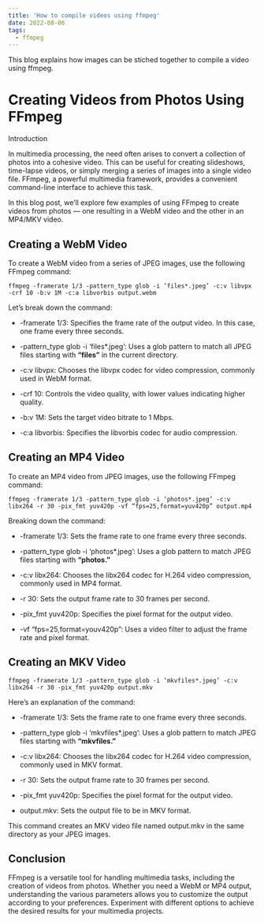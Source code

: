 ```yaml
---
title: 'How to compile videos using ffmpeg'
date: 2022-08-06
tags:
  - ffmpeg
---
```


This blog explains how images can be stiched together to compile a video using ffmpeg.



# Creating Videos from Photos Using FFmpeg

Introduction

In multimedia processing, the need often arises to convert a collection of photos into a cohesive video. This can be useful for creating slideshows, time-lapse videos, or simply merging a series of images into a single video file. FFmpeg, a powerful multimedia framework, provides a convenient command-line interface to achieve this task.

In this blog post, we’ll explore few examples of using FFmpeg to create videos from photos — one resulting in a WebM video and the other in an MP4/MKV video.


## Creating a WebM Video

To create a WebM video from a series of JPEG images, use the following FFmpeg command:

    ffmpeg -framerate 1/3 -pattern_type glob -i ‘files*.jpeg’ -c:v libvpx -crf 10 -b:v 1M -c:a libvorbis output.webm

Let’s break down the command:

* -framerate 1/3: Specifies the frame rate of the output video. In this case, one frame every three seconds.

* -pattern_type glob -i ‘files*.jpeg’: Uses a glob pattern to match all JPEG files starting with **“files”** in the current directory.

* -c:v libvpx: Chooses the libvpx codec for video compression, commonly used in WebM format.

* -crf 10: Controls the video quality, with lower values indicating higher quality.

* -b:v 1M: Sets the target video bitrate to 1 Mbps.

* -c:a libvorbis: Specifies the libvorbis codec for audio compression.

## Creating an MP4 Video

To create an MP4 video from JPEG images, use the following FFmpeg command:

    ffmpeg -framerate 1/3 -pattern_type glob -i ‘photos*.jpeg’ -c:v libx264 -r 30 -pix_fmt yuv420p -vf “fps=25,format=yuv420p” output.mp4

Breaking down the command:

* -framerate 1/3: Sets the frame rate to one frame every three seconds.

* -pattern_type glob -i ‘photos*.jpeg’: Uses a glob pattern to match JPEG files starting with **“photos.”**

* -c:v libx264: Chooses the libx264 codec for H.264 video compression, commonly used in MP4 format.

* -r 30: Sets the output frame rate to 30 frames per second.

* -pix_fmt yuv420p: Specifies the pixel format for the output video.

* -vf “fps=25,format=youv420p”: Uses a video filter to adjust the frame rate and pixel format.

## Creating an MKV Video

    ffmpeg -framerate 1/3 -pattern_type glob -i ‘mkvfiles*.jpeg’ -c:v libx264 -r 30 -pix_fmt yuv420p output.mkv

Here’s an explanation of the command:

* -framerate 1/3: Sets the frame rate to one frame every three seconds.

* -pattern_type glob -i ‘mkvfiles*.jpeg’: Uses a glob pattern to match JPEG files starting with **“mkvfiles.”**

* -c:v libx264: Chooses the libx264 codec for H.264 video compression, commonly used in MKV format.

* -r 30: Sets the output frame rate to 30 frames per second.

* -pix_fmt yuv420p: Specifies the pixel format for the output video.

* output.mkv: Sets the output file to be in MKV format.

This command creates an MKV video file named output.mkv in the same directory as your JPEG images.

## Conclusion

FFmpeg is a versatile tool for handling multimedia tasks, including the creation of videos from photos. Whether you need a WebM or MP4 output, understanding the various parameters allows you to customize the output according to your preferences. Experiment with different options to achieve the desired results for your multimedia projects.

